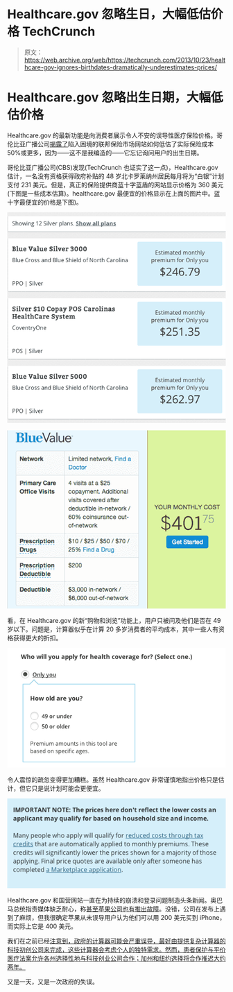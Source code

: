 # Healthcare.gov 忽略生日，大幅低估价格 TechCrunch

> 原文：<https://web.archive.org/web/https://techcrunch.com/2013/10/23/healthcare-gov-ignores-birthdates-dramatically-underestimates-prices/>

# Healthcare.gov 忽略出生日期，大幅低估价格

Healthcare.gov 的最新功能是向消费者展示令人不安的误导性医疗保险价格。哥伦比亚广播公司[揭露了](https://web.archive.org/web/20221204121706/http://www.cbsnews.com/8301-505269_162-57608843/healthcare.gov-pricing-feature-can-be-off-the-mark/)陷入困境的联邦保险市场网站如何低估了实际保险成本 50%或更多，因为——这不是我编造的——它忘记询问用户的出生日期。

哥伦比亚广播公司(CBS)发现(TechCrunch 也证实了这一点)，Healthcare.gov 估计，一名没有资格获得政府补贴的 48 岁北卡罗莱纳州居民每月将为“白银”计划支付 231 美元。但是，真正的保险提供商蓝十字蓝盾的网站显示价格为 360 美元(下图是一些成本估算)。healthcare.gov 最便宜的价格显示在上面的图片中。蓝十字最便宜的价格是下图)。

![gov-prices](img/1103b3bd1703c18548ffa06ed9f4b279.png)

![company-price](img/c82471b0549802cf41f3bd8a87908089.png)

看，在 Healthcare.gov 的新“购物和浏览”功能上，用户只被问及他们是否在 49 岁以下。问题是，计算器似乎在计算 20 多岁消费者的平均成本，其中一些人有资格获得更大的折扣。

![age](img/a56ca0a670b2133e43f906e64c357ee5.png)

令人震惊的疏忽变得更加糟糕。虽然 Healthcare.gov 非常谨慎地指出价格只是估计，但它只是说计划可能会更便宜。

![note](img/7b9e612c41baca036a2263f81582de43.png)

Healthcare.gov 和国营网站一直在为持续的崩溃和登录问题制造头条新闻。奥巴马总统指责媒体缺乏耐心，称[甚至苹果公司也有推出故障](https://web.archive.org/web/20221204121706/https://beta.techcrunch.com/2013/10/01/obama-iphones-have-glitches-just-like-healthcare-gov-has-glitches-deal/)。没错，公司在发布上遇到了麻烦，但我很确定苹果从未误导用户认为他们可以用 200 美元买到 iPhone，而实际上它是 400 美元。

我们在之前已经[注意到，政府的计算器可能会严重误导，最好由提供复杂计算器的科技初创公司来完成，这些计算器会考虑个人的独特需求。然而，患者保护与平价医疗法案允许各州选择性地与科技创业公司合作；加州和纽约选择将合作推迟大约两年。](https://web.archive.org/web/20221204121706/https://beta.techcrunch.com/2013/10/20/how-healthcare-gov-doomed-itself-by-screwing-startups/)

又是一天，又是一次政府的失误。